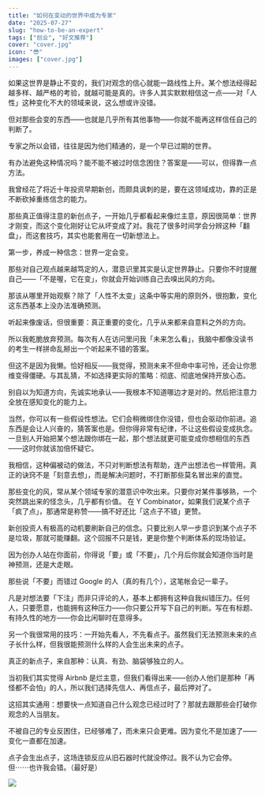 ```yaml
---
title: "如何在变动的世界中成为专家"
date: "2025-07-27"
slug: "how-to-be-an-expert"
tags: ["创业", "好文推荐"]
cover: "cover.jpg"
icon: "😎"
images: ["cover.jpg"]
---
```

如果这世界是静止不变的，我们对观念的信心就能一路线性上升。某个想法经得起越多样、越严格的考验，就越可能是真的。许多人其实默默相信这一点——对「人性」这种变化不大的领域来说，这么想或许没错。



但对那些会变的东西——也就是几乎所有其他事物——你就不能再这样信任自己的判断了。



专家之所以会错，往往是因为他们精通的，是一个早已过期的世界。



有办法避免这种情况吗？能不能不被过时信念困住？答案是——可以，但得靠一点方法。



我曾经花了将近十年投资早期新创，而颇具讽刺的是，要在这领域成功，靠的正是不断砍掉重练信念的能力。



那些真正值得注意的新创点子，一开始几乎都看起来像烂主意，原因很简单：世界才刚变，而这个变化刚好让它从坏变成了对。我花了很多时间学会分辨这种「翻盘」，而这套技巧，其实也能套用在一切新想法上。



第一步，养成一种信念：世界一定会变。



那些对自己观点越来越笃定的人，潜意识里其实是认定世界静止。只要你不时提醒自己——「不是喔，它在变」，你就会开始训练自己去嗅出风的方向。



那该从哪里开始观察？除了「人性不太变」这条中等实用的原则外，很抱歉，变化这东西基本上没办法准确预测。



听起来像废话，但很重要：真正重要的变化，几乎从来都来自意料之外的方向。



所以我乾脆放弃预测。每次有人在访问里问我「未来怎么看」，我脑中都像没读书的考生一样拼命乱掰出一个听起来不错的答案。



但这不是因为我懒。恰好相反——我觉得，预测未来不但命中率可怜，还会让你思维变得僵硬。与其乱猜，不如选择更实际的策略：彻底、彻底地保持开放心态。



别自以为知道方向，先诚实地承认——我根本不知道哪边才是对的。然后把注意力全放在感知变化的能力上。



当然，你可以有一些假设性想法。它们会稍微绑住你没错，但也会驱动你前进。追东西是会让人兴奋的，猜答案也是。但你得非常有纪律，不让这些假设变成执念。
一旦别人开始把某个想法跟你绑在一起，那个想法就更可能变成你想相信的东西——这时你就该加倍怀疑它。



我相信，这种偏被动的做法，不只对判断想法有帮助，连产出想法也一样管用。真正的诀窍不是「刻意去想」，而是解决问题时，不打断那些莫名冒出来的直觉。



那些变化的风，常从某个领域专家的潜意识中吹出来。只要你对某件事够熟，一个突然跳出来的怪念头，几乎都有价值。
在 Y Combinator，如果我们说某个点子「疯了点」，那通常是称赞——搞不好还比「这点子不错」更赞。



新创投资人有极高的动机要刷新自己的信念。只要比别人早一步意识到某个点子不是垃圾，那就可能赚翻。这个回报不只是钱，更是你整个判断体系的现场验证。



因为创办人站在你面前，你得说「要」或「不要」，几个月后你就会知道你当时是神预测，还是大走眼。



那些说「不要」而错过 Google 的人（真的有几个），这笔帐会记一辈子。



凡是对想法要「下注」而非只评论的人，基本上都拥有这种自我纠错压力。任何人，只要愿意，也能拥有这种压力——你只要公开写下自己的判断。写在有标题、有持久性的地方——你会比闲聊时在意得多。



另一个我很常用的技巧：一开始先看人，不先看点子。虽然我们无法预测未来的点子长什么样，但我很能预测什么样的人会生出未来的点子。



真正的新点子，来自那种：认真、有劲、脑袋够独立的人。



当初我们其实觉得 Airbnb 是烂主意，但我们看得出来——创办人他们是那种「再怪都不会怕」的人，所以我们选择先信人、再信点子，最后押对了。



这招其实通用：想要快一点知道自己什么观念已经过时了？那就去跟那些会打破你观念的人当朋友。



不被自己的专业反困住，已经够难了，而未来只会更难。因为变化不是加速了——变化一直都在加速。



点子会生出点子，这场连锁反应从旧石器时代就没停过。我不认为它会停。
但⋯⋯也许我会错。（最好是）




![](https://prod-files-secure.s3.us-west-2.amazonaws.com/112d0858-5090-4d34-a606-b75eb8d65fd2/46476355-9cf3-4e99-9b7a-3531bc426380/1000202064.png?X-Amz-Algorithm=AWS4-HMAC-SHA256&X-Amz-Content-Sha256=UNSIGNED-PAYLOAD&X-Amz-Credential=ASIAZI2LB4666KT4TIPT%2F20250729%2Fus-west-2%2Fs3%2Faws4_request&X-Amz-Date=20250729T073535Z&X-Amz-Expires=3600&X-Amz-Security-Token=IQoJb3JpZ2luX2VjEHcaCXVzLXdlc3QtMiJHMEUCIA%2F9ePMiMTS1IxDbIxfJk6S9pfbA8iDD25qHsVYVs0DIAiEA6LR5e3GTYkl2s45bxJjedGYGcsM15WW4Ozj%2BkK9pF2AqiAQIoP%2F%2F%2F%2F%2F%2F%2F%2F%2F%2FARAAGgw2Mzc0MjMxODM4MDUiDM1njXN18e5s6%2F36vircA6B9r6InZEwF%2BKXyQW8JKCqvwgnb%2BJgJ3SNUo4uJE9ElQgMIn8scXCPhaUjv0Lb7d%2Fixlq73MGe1JcecnhF%2BDzqSQY37%2B%2F4Cjq99diQoOZJlEsGF0VcwvsytH6D4zkcO3cH1lmoO7XzFGlb3b6%2BX7WtprVGviBVFo7Pnq1f7oZcJYXZtJHv4lui0qHGR1HR%2FYn%2Fah8MJvb85XKo3WLSIhnes98ooHkcYn0%2F%2FXZMzNZWUBrU7uGzp296qsdsx5ZMaQbCmUqsDARv8Szp8ARj%2B1jRqVHVe5ME6UwYqsG%2B0CgtP2PGC1XKqS1VLQVTuxEKNsHM5ZUhpaKOPQXtCCII1kTIgzqbkku%2BpWMRmH6RoKIoIKYen8nnrGcxftOxDg84F50fUB2DlxNXEtW2sl5fs5wMu6%2BrTFVxbcuj%2FE%2FdvOMUZML1vo%2Fk9lUbHyVRy%2BCKpMDn4vcgx32SDBGNApLMcpWLH%2BlBW7JyDg%2FRUSLT1UMq7Y0ivOobQIiHtDmNv1lJNB6FWeNjQu7AyJrIQf0F4A8MMP1QAWfJz2dlrbfZCAJYtEtu8JZwRPgdjn%2Fe4YkswK3OdIC9PC31ahwrG7XHvKxyqLE%2BU7noiKuFX65Ey4ikHCcuqRJpFL6QCe2f8MLvfocQGOqUBcntf07FEcrUV3AFhonwgwjnU9EKKgHNrX17J%2B0NczW3%2FhoDSSQpCH27qs91fO9Or%2Fnj2Yiiml%2FZHq3EWjM409boDix9ay8621YWWLHDpS%2FLnUQvQ2TkzHJL%2Bet%2BCWElXgF07tBJqO9%2BTjQJ5DoMMGitcRECQrk1x%2Bm1ZZT490ubr9B3w6wofO6sE%2FgLw88QroiIFVEtY8nufqiwwgWqnDIA8pauT&X-Amz-Signature=83970046b2e422fd3de8a34996532286572e8cb0dfa7a3fed590712a8778e165&X-Amz-SignedHeaders=host&x-amz-checksum-mode=ENABLED&x-id=GetObject)

